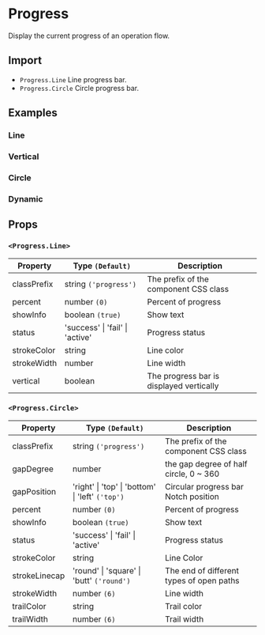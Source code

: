 # Progress

Display the current progress of an operation flow.

## Import

<!--{include:<import-guide>}-->

- `Progress.Line` Line progress bar.
- `Progress.Circle` Circle progress bar.

## Examples

### Line

<!--{include:`line.md`}-->

### Vertical

<!--{include:`line-vertical.md`}-->

### Circle

<!--{include:`circle.md`}-->

### Dynamic

<!--{include:`dynamic.md`}-->

## Props

### `<Progress.Line>`

| Property    | Type `(Default)`                | Description                              |
| ----------- | ------------------------------- | ---------------------------------------- |
| classPrefix | string `('progress')`           | The prefix of the component CSS class    |
| percent     | number `(0)`                    | Percent of progress                      |
| showInfo    | boolean `(true)`                | Show text                                |
| status      | 'success' \| 'fail' \| 'active' | Progress status                          |
| strokeColor | string                          | Line color                               |
| strokeWidth | number                          | Line width                               |
| vertical    | boolean                         | The progress bar is displayed vertically |

### `<Progress.Circle>`

| Property      | Type `(Default)`                                 | Description                              |
| ------------- | ------------------------------------------------ | ---------------------------------------- |
| classPrefix   | string `('progress')`                            | The prefix of the component CSS class    |
| gapDegree     | number                                           | the gap degree of half circle, 0 ~ 360   |
| gapPosition   | 'right' \| 'top' \| 'bottom' \| 'left' `('top')` | Circular progress bar Notch position     |
| percent       | number `(0)`                                     | Percent of progress                      |
| showInfo      | boolean `(true)`                                 | Show text                                |
| status        | 'success' \| 'fail' \| 'active'                  | Progress status                          |
| strokeColor   | string                                           | Line Color                               |
| strokeLinecap | 'round' \| 'square' \| 'butt' `('round')`        | The end of different types of open paths |
| strokeWidth   | number `(6)`                                     | Line width                               |
| trailColor    | string                                           | Trail color                              |
| trailWidth    | number `(6)`                                     | Trail width                              |

